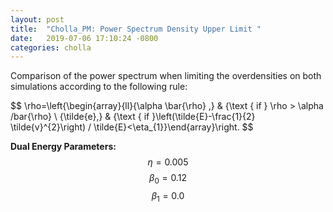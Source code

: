 ```yaml
---
layout: post
title:  "Cholla_PM: Power Spectrum Density Upper Limit "
date:   2019-07-06 17:10:24 -0800
categories: cholla
---
```



Comparison of the power spectrum when limiting the overdensities on both simulations according to the following rule:

$$
\rho=\left\{\begin{array}{ll}{\alpha \bar{\rho} ,} & {\text { if } \rho > \alpha /bar{\rho}  \\ {\tilde{e},} & {\text { if }\left(\tilde{E}-\frac{1}{2} \tilde{v}^{2}\right) / \tilde{E}<\eta_{1}}\end{array}\right.
$$


**Dual Energy Parameters:** $$\eta=0.005$$    $$\beta_0 = 0.12$$     $$\beta_1 = 0.0$$
